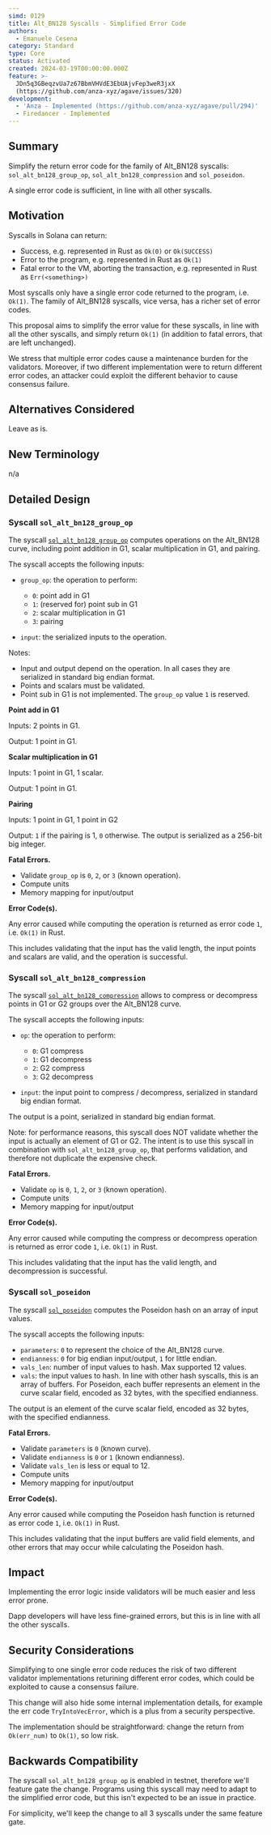 ```yaml
---
simd: 0129
title: Alt_BN128 Syscalls - Simplified Error Code
authors:
  - Emanuele Cesena
category: Standard
type: Core
status: Activated
created: 2024-03-19T00:00:00.000Z
feature: >-
  JDn5q3GBeqzvUa7z67BbmVHVdE3EbUAjvFep3weR3jxX
  (https://github.com/anza-xyz/agave/issues/320)
development:
  - 'Anza - Implemented (https://github.com/anza-xyz/agave/pull/294)'
  - Firedancer - Implemented
---
```


## Summary

Simplify the return error code for the family of Alt_BN128 syscalls: 
`sol_alt_bn128_group_op`, `sol_alt_bn128_compression` and `sol_poseidon`.

A single error code is sufficient, in line with all other syscalls.

## Motivation

Syscalls in Solana can return:

- Success, e.g. represented in Rust as `Ok(0)` or `Ok(SUCCESS)`
- Error to the program, e.g. represented in Rust as `Ok(1)`
- Fatal error to the VM, aborting the transaction, e.g. represented in Rust
  as `Err(<something>)`

Most syscalls only have a single error code returned to the program, i.e. `Ok(1)`.
The family of Alt_BN128 syscalls, vice versa, has a richer set of error codes.

This proposal aims to simplify the error value for these syscalls, in line with
all the other syscalls, and simply return `Ok(1)` (in addition to fatal errors,
that are left unchanged).

We stress that multiple error codes cause a maintenance burden for the validators.
Moreover, if two different implementation were to return different error codes,
an attacker could exploit the different behavior to cause consensus failure.

## Alternatives Considered

Leave as is.

## New Terminology

n/a

## Detailed Design

### Syscall `sol_alt_bn128_group_op`

The syscall [`sol_alt_bn128_group_op`](https://github.com/solana-labs/solana/pull/27961)
computes operations on the Alt_BN128 curve, including point addition
in G1, scalar multiplication in G1, and pairing.

The syscall accepts the following inputs:

- `group_op`: the operation to perform:

  - `0`: point add in G1
  - `1`: (reserved for) point sub in G1
  - `2`: scalar multiplication in G1
  - `3`: pairing

- `input`: the serialized inputs to the operation.

Notes:

- Input and output depend on the operation. In all cases they are serialized
  in standard big endian format.
- Points and scalars must be validated.
- Point sub in G1 is not implemented. The `group_op` value `1` is reserved.

**Point add in G1**

Inputs: 2 points in G1.

Output: 1 point in G1.

**Scalar multiplication in G1**

Inputs: 1 point in G1, 1 scalar.

Output: 1 point in G1.

**Pairing**

Inputs: 1 point in G1, 1 point in G2

Output: `1` if the pairing is 1, `0` otherwise.
The output is serialized as a 256-bit big integer.

**Fatal Errors.**

- Validate `group_op` is `0`, `2`, or `3` (known operation).
- Compute units
- Memory mapping for input/output

**Error Code(s).**

Any error caused while computing the operation
is returned as error code `1`, i.e. `Ok(1)` in Rust.

This includes validating that the input has the valid length,
the input points and scalars are valid, and the operation is successful.


### Syscall `sol_alt_bn128_compression`

The syscall [`sol_alt_bn128_compression`](https://github.com/solana-labs/solana/pull/32870)
allows to compress or decompress points in G1 or G2 groups over the Alt_BN128
curve.

The syscall accepts the following inputs:

- `op`: the operation to perform:

  - `0`: G1 compress
  - `1`: G1 decompress
  - `2`: G2 compress
  - `3`: G2 decompress

- `input`: the input point to compress / decompress, serialized in standard
  big endian format.

The output is a point, serialized in standard big endian format.

Note: for performance reasons, this syscall does NOT validate whether the
input is actually an element of G1 or G2.
The intent is to use this syscall in combination with `sol_alt_bn128_group_op`,
that performs validation, and therefore not duplicate the expensive check.

**Fatal Errors.**

- Validate `op` is `0`, `1`, `2`, or `3` (known operation).
- Compute units
- Memory mapping for input/output

**Error Code(s).**

Any error caused while computing the compress or decompress operation
is returned as error code `1`, i.e. `Ok(1)` in Rust.

This includes validating that the input has the valid length,
and decompression is successful.

### Syscall `sol_poseidon`

The syscall [`sol_poseidon`](https://github.com/solana-labs/solana/pull/32680)
computes the Poseidon hash on an array of input values.

The syscall accepts the following inputs:

- `parameters`: `0` to represent the choice of the Alt_BN128 curve.
- `endianness`: `0` for big endian input/output, `1` for little endian.
- `vals_len`: number of input values to hash. Max supported 12 values.
- `vals`: the input values to hash. In line with other hash syscalls,
  this is an array of buffers. For Poseidon, each buffer represents an element
  in the curve scalar field, encoded as 32 bytes, with the specified
  endianness.

The output is an element of the curve scalar field, encoded as 32 bytes,
with the specified endianness.

**Fatal Errors.**

- Validate `parameters` is `0` (known curve).
- Validate `endianness` is `0` or `1` (known endianness).
- Validate `vals_len` is less or equal to 12.
- Compute units
- Memory mapping for input/output

**Error Code(s).**

Any error caused while computing the Poseidon hash function is returned
as error code `1`, i.e. `Ok(1)` in Rust.

This includes validating that the input buffers are valid field elements,
and other errors that may occur while calculating the Poseidon hash.

## Impact

Implementing the error logic inside validators will be much easier and less
error prone.

Dapp developers will have less fine-grained errors, but this is in line with all
the other syscalls.

## Security Considerations

Simplifying to one single error code reduces the risk of two different validator
implementations returining different error codes, which could be exploited
to cause a consensus failure.

This change will also hide some internal implementation details, for example
the err code `TryIntoVecError`, which is a plus from a security perspective.

The implementation should be straightforward: change the return from `Ok(err_num)`
to `Ok(1)`, so low risk.

## Backwards Compatibility

The syscall `sol_alt_bn128_group_op` is enabled in testnet, therefore we'll
feature gate the change. Programs using this syscall may need to adapt to the
simplified error code, but this isn't expected to be an issue in practice.

For simplicity, we'll keep the change to all 3 syscalls under the same
feature gate.

